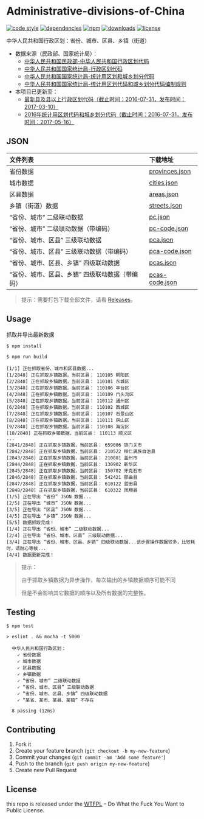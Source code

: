 # Administrative-divisions-of-China

[![code style](https://img.shields.io/badge/code%20style-standard-brightgreen.svg)](http://standardjs.com/)
[![dependencies](https://david-dm.org/modood/Administrative-divisions-of-China.svg)](https://david-dm.org/modood/Administrative-divisions-of-China)
[![npm](https://img.shields.io/npm/v/china-division.svg)](https://www.npmjs.com/package/china-division)
[![downloads](https://img.shields.io/github/downloads/modood/Administrative-divisions-of-China/total.svg)](https://github.com/modood/Administrative-divisions-of-China/releases)
[![license](https://img.shields.io/badge/license-WTFPL%20--%20Do%20What%20the%20Fuck%20You%20Want%20to%20Public%20License-green.svg)](https://raw.githubusercontent.com/modood/Administrative-divisions-of-China/master/LICENSE)

中华人民共和国行政区划：省份、城市、区县、乡镇（街道）

*   数据来源（民政部、国家统计局）：
    * [中华人民共和国民政部-中华人民共和国行政区划代码](http://www.mca.gov.cn/article/sj/tjbz/a/)
    * [中华人民共和国国家统计局-行政区划代码](http://www.stats.gov.cn/tjsj/tjbz/xzqhdm/)
    * [中华人民共和国国家统计局-统计用区划和城乡划分代码](http://www.stats.gov.cn/tjsj/tjbz/tjyqhdmhcxhfdm/)
    * [中华人民共和国国家统计局-统计用区划代码和城乡划分代码编制规则](http://www.stats.gov.cn/tjsj/tjbz/200911/t20091125_8667.html)
*   本项目已更新至：
    * [最新县及县以上行政区划代码（截止时间：2016-07-31，发布时间：2017-03-10）](http://www.stats.gov.cn/tjsj/tjbz/xzqhdm/201703/t20170310_1471429.html)
    * [2016年统计用区划代码和城乡划分代码（截止时间：2016-07-31，发布时间：2017-05-16）](http://www.stats.gov.cn/tjsj/tjbz/tjyqhdmhcxhfdm/2016/index.html)

## JSON

| 文件列表                                     | 下载地址       |
|:---------------------------------------------|:---------------|
| 省份数据                                        | [provinces.json](https://github.com/modood/Administrative-divisions-of-China/blob/master/dist/provinces.json) |
| 城市数据                                        | [cities.json](https://github.com/modood/Administrative-divisions-of-China/blob/master/dist/cities.json) |
| 区县数据                                        | [areas.json](https://github.com/modood/Administrative-divisions-of-China/blob/master/dist/areas.json) |
| 乡镇（街道）数据                                | [streets.json](https://github.com/modood/Administrative-divisions-of-China/blob/master/dist/streets.json) |
| “省份、城市” 二级联动数据                       | [pc.json](https://github.com/modood/Administrative-divisions-of-China/blob/master/dist/pc.json) |
| “省份、城市” 二级联动数据（带编码）             | [pc-code.json](https://github.com/modood/Administrative-divisions-of-China/blob/master/dist/pc-code.json) |
| “省份、城市、区县” 三级联动数据                 | [pca.json](https://github.com/modood/Administrative-divisions-of-China/blob/master/dist/pca.json) |
| “省份、城市、区县” 三级联动数据（带编码）       | [pca-code.json](https://github.com/modood/Administrative-divisions-of-China/blob/master/dist/pca-code.json) |
| “省份、城市、区县、乡镇” 四级联动数据           | [pcas.json](https://github.com/modood/Administrative-divisions-of-China/blob/master/dist/pcas.json) |
| “省份、城市、区县、乡镇” 四级联动数据（带编码） | [pcas-code.json](https://github.com/modood/Administrative-divisions-of-China/blob/master/dist/pcas-code.json) |

> 提示：需要打包下载全部文件，请看 [Releases](https://github.com/modood/Administrative-divisions-of-China/releases)。

## Usage

抓取并导出最新数据

```
$ npm install

$ npm run build
```
```
[1/1] 正在抓取省份、城市和区县数据...
[1/2848] 正在抓取乡镇数据，当前区县： 110105 朝阳区
[2/2848] 正在抓取乡镇数据，当前区县： 110101 东城区
[3/2848] 正在抓取乡镇数据，当前区县： 110106 丰台区
[4/2848] 正在抓取乡镇数据，当前区县： 110109 门头沟区
[5/2848] 正在抓取乡镇数据，当前区县： 110112 通州区
[6/2848] 正在抓取乡镇数据，当前区县： 110102 西城区
[7/2848] 正在抓取乡镇数据，当前区县： 110107 石景山区
[8/2848] 正在抓取乡镇数据，当前区县： 110111 房山区
[9/2848] 正在抓取乡镇数据，当前区县： 110108 海淀区
[10/2848] 正在抓取乡镇数据，当前区县： 110113 顺义区
...
[2841/2848] 正在抓取乡镇数据，当前区县： 659006 铁门关市
[2842/2848] 正在抓取乡镇数据，当前区县： 210522 桓仁满族自治县
[2843/2848] 正在抓取乡镇数据，当前区县： 210881 盖州市
[2844/2848] 正在抓取乡镇数据，当前区县： 130902 新华区
[2845/2848] 正在抓取乡镇数据，当前区县： 150782 牙克石市
[2846/2848] 正在抓取乡镇数据，当前区县： 542421 那曲县
[2847/2848] 正在抓取乡镇数据，当前区县： 610122 蓝田县
[2848/2848] 正在抓取乡镇数据，当前区县： 610322 凤翔县
[1/5] 正在导出 “省份” JSON 数据...
[2/5] 正在导出 “城市” JSON 数据...
[3/5] 正在导出 “区县” JSON 数据...
[4/5] 正在导出 “乡镇” JSON 数据...
[5/5] 数据抓取完成！
[1/4] 正在导出 “省份、城市” 二级联动数据...
[2/4] 正在导出 “省份、城市、区县” 三级联动数据...
[3/4] 正在导出 “省份、城市、区县、乡镇” 四级联动数据...该步骤操作数据较多，比较耗时，请耐心等候...
[4/4] 数据更新完成！
```

>  提示：
>
>  由于抓取乡镇数据为异步操作，每次输出的乡镇数据顺序可能不同
>
>  但是不会影响其它数据的顺序以及所有数据的完整性。

## Testing

```
$ npm test

> eslint . && mocha -t 5000

  中华人民共和国行政区划：
    ✓ 省份数据
    ✓ 城市数据
    ✓ 区县数据
    ✓ 乡镇数据
    ✓ “省份、城市” 二级联动数据
    ✓ “省份、城市、区县” 三级联动数据
    ✓ “省份、城市、区县、乡镇” 四级联动数据
    ✓ “某省、某市、某县、某镇” 不存在

  8 passing (12ms)
```

## Contributing

1. Fork it
2. Create your feature branch (`git checkout -b my-new-feature`)
3. Commit your changes (`git commit -am 'Add some feature'`)
4. Push to the branch (`git push origin my-new-feature`)
5. Create new Pull Request

## License

this repo is released under the [WTFPL](http://www.wtfpl.net/) – Do What the Fuck You Want to Public License.
